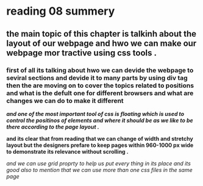 # reading 08 summery

## the main topic of this chapter is talkinh about the layout of our webpage and hwo we can make our webpage mor tractive using css tools .

### first of all its talking about hwo we can devide the webpage to seviral sections and devide it to many parts by using div tag then the are moving on  to cover the topics related to positions and what is the defult one for different browsers and what are changes we can do to make it different 

***and one of the most important tool of css is floating which is used to control the positinos of elements and where it should be as we like to be there according to the page layout .***

**and its clear that from reading that we can change of width and stretchy layout but the designers prefare to keep pages within 960-1000 px wide to demonstrate its relevance without scrolling .**

*and we can use grid proprty to help us put every thing in its place and its good also to mention that we can use more than one css files in the same page*

